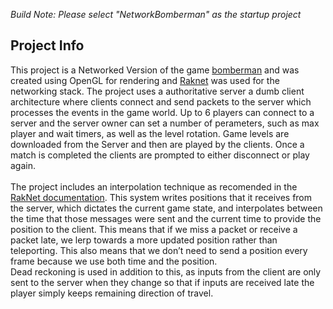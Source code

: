 *Build Note: Please select "NetworkBomberman" as the startup project*

Project Info
------------
This project is a Networked Version of the game <a href="https://www.youtube.com/watch?v=l-HvJ07lIko">bomberman</a> and was created using OpenGL for rendering and <a href="http://www.jenkinssoftware.com/">Raknet</a> was used for the networking stack. The project uses a authoritative server a dumb client architecture where clients connect and send packets to the server which processes the events in the game world. Up to 6 players can connect to a server and the server owner can set a number of perameters, such as max player and wait timers, as well as the level rotation. Game levels are downloaded from the Server and then are played by the clients. Once a match is completed the clients are prompted to either disconnect or play again.<br><br> The project includes an interpolation technique as recomended in the <a href="http://www.jenkinssoftware.com/raknet/manual/programmingtips.html">RakNet documentation</a>.  This system writes positions that it receives from the server, which dictates the current game state, and interpolates between the time that those messages were sent and the current time to provide the position to the client. This means that if we miss a packet or receive a packet late, we lerp towards a more updated position rather than teleporting. This also means that we don’t need to send a position every frame because we use both time and the position.<br>Dead reckoning is used in addition to this, as inputs from the client are only sent to the server when they change so that if inputs are received late the player simply keeps remaining direction of travel.
